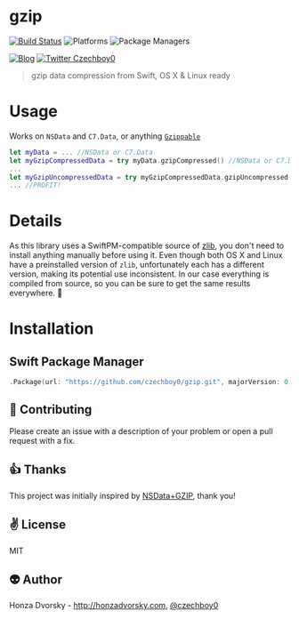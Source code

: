 # gzip

[![Build Status](https://travis-ci.org/czechboy0/gzip.svg?branch=master)](https://travis-ci.org/czechboy0/gzip)
![Platforms](https://img.shields.io/badge/platforms-Linux%20%7C%20OS%20X-blue.svg)
![Package Managers](https://img.shields.io/badge/package%20managers-SwiftPM-yellow.svg)

[![Blog](https://img.shields.io/badge/blog-honzadvorsky.com-green.svg)](http://honzadvorsky.com)
[![Twitter Czechboy0](https://img.shields.io/badge/twitter-czechboy0-green.svg)](http://twitter.com/czechboy0)

> gzip data compression from Swift, OS X & Linux ready

# Usage
Works on `NSData` and `C7.Data`, or anything [`Gzippable`](https://github.com/czechboy0/gzip/blob/master/Sources/gzip/gzip%2BNSData.swift#L42-46)

```swift
let myData = ... //NSData or C7.Data
let myGzipCompressedData = try myData.gzipCompressed() //NSData or C7.Data
...
let myGzipUncompressedData = try myGzipCompressedData.gzipUncompressed() //NSData or C7.Data
... //PROFIT!
```

# Details

As this library uses a SwiftPM-compatible source of [zlib](https://github.com/czechboy0/zlib), you don't need to install anything manually before using it. Even though both OS X and Linux have a preinstalled version of `zlib`, unfortunately each has a different version, making its potential use inconsistent. In our case everything is compiled from source, so you can be sure to get the same results everywhere. :100:

# Installation

## Swift Package Manager

```swift
.Package(url: "https://github.com/czechboy0/gzip.git", majorVersion: 0, minor: 1)
```

:gift_heart: Contributing
------------
Please create an issue with a description of your problem or open a pull request with a fix.

:+1: Thanks
------
This project was initially inspired by [NSData+GZIP](https://github.com/1024jp/NSData-GZIP), thank you!

:v: License
-------
MIT

:alien: Author
------
Honza Dvorsky - http://honzadvorsky.com, [@czechboy0](http://twitter.com/czechboy0)

